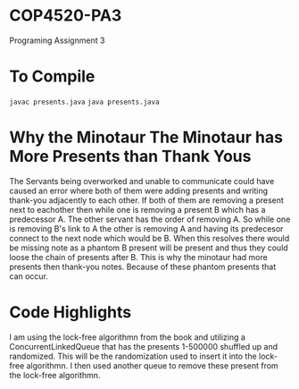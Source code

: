 # COP4520-PA3
Programing Assignment 3


# To Compile
`javac presents.java`
`java presents.java`

# Why the Minotaur The Minotaur has More Presents than Thank Yous
The Servants being overworked and unable to communicate could have caused an error where both of them were adding presents and writing thank-you
adjacently to each other. If both of them are removing a present next to eachother then while one is removing a present B which has a predecessor A.
The other servant has the order of removing A. So while one is removing B's link to A the other is removing A and having its predecesor connect to the next node
which would be B. When this resolves there would be missing note as a phantom B present will be present and thus they could loose the chain of presents after B.
This is why the minotaur had more presents then thank-you notes. Because of these phantom presents that can occur.


# Code Highlights
I am using the lock-free algorithmn from the book and utilizing a ConcurrentLinkedQueue that has the presents 1-500000 shuffled up and randomized. This will 
be the randomization used to insert it into the lock-free algorithmn. I then used another queue to remove these present from the lock-free algorithmn.
